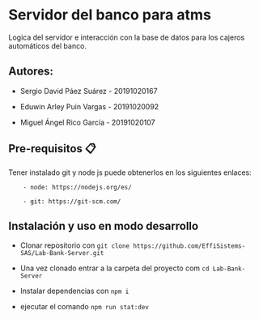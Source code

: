 # Servidor del banco para atms

Logica del servidor e interacción con la base de datos para los cajeros automáticos del banco.

## Autores:

- Sergio David Páez Suárez - 20191020167

- Eduwin Arley Puin Vargas - 20191020092

- Miguel Ángel Rico García - 20191020107


## Pre-requisitos 📋

Tener instalado git y node js puede obtenerlos en los siguientes enlaces:
```
    - node: https://nodejs.org/es/

    - git: https://git-scm.com/

```
## Instalación y uso en modo desarrollo

- Clonar repositorio con `git clone https://github.com/EffiSistems-SAS/Lab-Bank-Server.git `


- Una vez clonado entrar a la carpeta del proyecto com `cd Lab-Bank-Server`

- Instalar dependencias con `npm i`

- ejecutar el comando `npm run stat:dev`